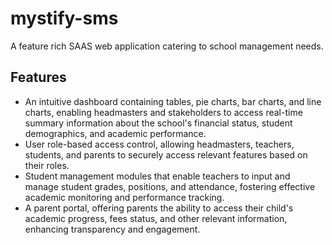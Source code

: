# mystify-sms

A feature rich SAAS web application catering to school management needs.

## Features
- An intuitive dashboard containing tables, pie charts, bar charts, and line charts, enabling headmasters and stakeholders to access real-time summary information about the school's financial status, student demographics, and academic performance.
- User role-based access control, allowing headmasters, teachers, students, and parents to securely access relevant features based on their roles.
- Student management modules that enable teachers to input and manage student grades, positions, and attendance, fostering effective academic monitoring and performance tracking.
- A parent portal, offering parents the ability to access their child's academic progress, fees status, and other relevant information, enhancing transparency and engagement.
